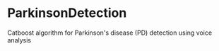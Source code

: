 # ParkinsonDetection
Catboost algorithm for Parkinson's disease (PD) detection using voice analysis 
